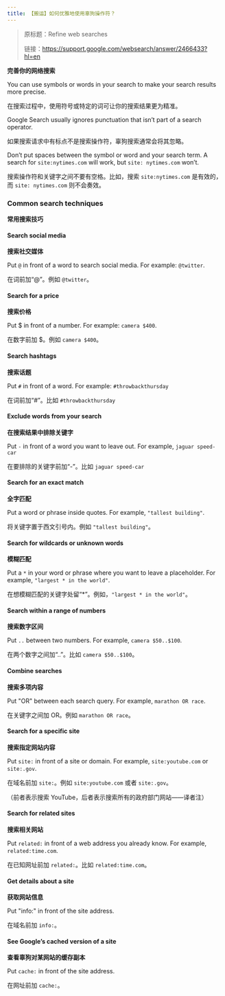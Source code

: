 ```yaml
---
title: 【搬运】如何优雅地使用辜狗操作符？
---
```


> 原标题：Refine web searches
>
> 链接：<https://support.google.com/websearch/answer/2466433?hl=en>

**完善你的网络搜索**

You can use symbols or words in your search to make your search results more precise.

在搜索过程中，使用符号或特定的词可让你的搜索结果更为精准。

Google Search usually ignores punctuation that isn’t part of a search operator.

如果搜索请求中有标点不是搜索操作符，辜狗搜索通常会将其忽略。

Don’t put spaces between the symbol or word and your search term. A search for `site:nytimes.com` will work, but `site: nytimes.com` won’t.

搜索操作符和关键字之间不要有空格。比如，搜索 `site:nytimes.com` 是有效的，而 `site: nytimes.com` 则不会奏效。

### Common search techniques

**常用搜索技巧**

#### Search social media

**搜索社交媒体**

Put `@` in front of a word to search social media. For example: `@twitter`.

在词前加“@”。例如 `@twitter`。

#### Search for a price

**搜索价格**

Put $ in front of a number. For example: `camera $400`.

在数字前加 $。例如 `camera $400`。

#### Search hashtags

**搜索话题**

Put `#` in front of a word. For example: `#throwbackthursday`

在词前加“#”。比如 `#throwbackthursday`

#### Exclude words from your search

**在搜索结果中排除关键字**

Put `-` in front of a word you want to leave out. For example, `jaguar speed-car`

在要排除的关键字前加“-”。比如 `jaguar speed-car`

#### Search for an exact match

**全字匹配**

Put a word or phrase inside quotes. For example, `"tallest building"`.

将关键字置于西文引号内。例如 `"tallest building"`。

#### Search for wildcards or unknown words

**模糊匹配**

Put a `*` in your word or phrase where you want to leave a placeholder. For example, `"largest * in the world"`.

在想模糊匹配的关键字处留“*”。例如，`"largest * in the world"`。

#### Search within a range of numbers

**搜索数字区间**

Put `..` between two numbers. For example, `camera $50..$100`.

在两个数字之间加“..”。比如 `camera $50..$100`。

#### Combine searches

**搜索多项内容**

Put "OR" between each search query. For example,  `marathon OR race`.

在关键字之间加 OR。例如 `marathon OR race`。

#### Search for a specific site

**搜索指定网站内容**

Put `site:` in front of a site or domain. For example, `site:youtube.com` or `site:.gov`.

在域名前加 `site:`。例如 `site:youtube.com` 或者 `site:.gov`。

（前者表示搜索 YouTube，后者表示搜索所有的政府部门网站——译者注）

#### Search for related sites

**搜索相关网站**

Put `related:` in front of a web address you already know. For example, `related:time.com`.

在已知网址前加 `related:`。比如 `related:time.com`。

#### Get details about a site

**获取网站信息**

Put "info:" in front of the site address.

在域名前加 `info:`。

#### See Google’s cached version of a site

**查看辜狗对某网站的缓存副本**

Put `cache:` in front of the site address.

在网址前加 `cache:`。
